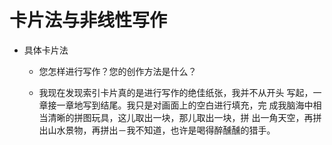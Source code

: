 # 卡片法与非线性写作

- 具体卡片法

   - 您怎样进行写作？您的创作方法是什么？

   - 我现在发现索引卡片真的是进行写作的绝佳纸张，我并不从开头 写起，一章接一章地写到结尾。我只是对画面上的空白进行填充，完 成我脑海中相当清晰的拼图玩具，这儿取出一块，那儿取出一块，拼 出一角天空，再拼出山水景物，再拼出－我不知道，也许是喝得醉醺醺的猎手。


